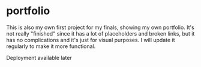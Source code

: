 # portfolio

This is also my own first project for my finals, showing my own portfolio.
It's not really "finished" since it has a lot of placeholders and broken links, but it has no complications and it's just for visual purposes.
I will update it regularly to make it more functional.

Deployment available later
